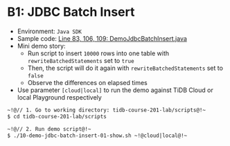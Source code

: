 # B1: JDBC Batch Insert
+ Environment: `Java SDK`
+ Sample code:
[Line 83, 106, 109: DemoJdbcBatchInsert.java](https://github.com/pingcap/tidb-course-201-lab/blob/master/scripts/DemoJdbcBatchInsert.java)
+ Mini demo story:
  + Run script to insert `10000` rows into one table with `rewriteBatchedStatements` set to `true`
  + Then, the script will do it again with `rewriteBatchedStatements` set to `false`
  + Observe the differences on elapsed times
+ Use parameter `[cloud|local]` to run the demo against TiDB Cloud or local Playground respectively
```8
~!@// 1. Go to working directory: tidb-course-201-lab/scripts@!~
$ cd tidb-course-201-lab/scripts

~!@// 2. Run demo script@!~
$ ./10-demo-jdbc-batch-insert-01-show.sh ~!@cloud|local@!~

```